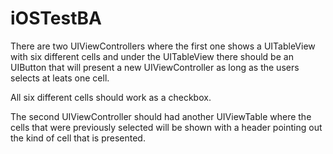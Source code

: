 # iOSTestBA


There are two UIViewControllers where the first one shows a UITableView with six different cells and under the UITableView there should be an UIButton that will present a new UIViewController as long as the users selects at leats one cell. 

All six different cells should work as a checkbox. 

The second UIViewController should had another UIViewTable where the cells that were previously selected will be shown with a header pointing out the kind of cell that is presented. 
